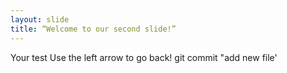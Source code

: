 ```yaml
---
layout: slide
title: “Welcome to our second slide!”
---
```

Your test
Use the left arrow to go back!
git commit "add new file'
